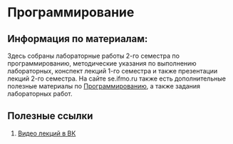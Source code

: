 # Программирование
## Информация по материалам:
Здесь собраны лабораторные работы 2-го семестра по программированию, методические указания по выполнению лабораторных, конспект лекций 1-го семестра и также презентации лекций 2-го семестра. На сайте se.ifmo.ru также есть дополнительные полезные материалы по [Программированию](https://se.ifmo.ru/courses/programming), а также задания лабораторных работ.

## Полезные ссылки
1. [Видео лекций в ВК](https://vk.com/video/@tooniq)